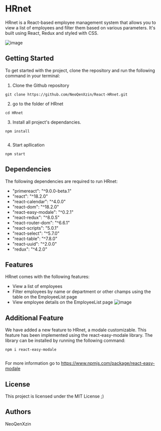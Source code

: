# HRnet

HRnet is a React-based employee management system that allows you to view a list of employees and filter them based on various parameters. It's built using React, Redux and styled with CSS.

![image](https://github.com/NeoQenXzin/React-HRnet/assets/66415285/d27875ec-042e-49dc-aa4c-b054251cba9d)



## Getting Started

To get started with the project, clone the repository and run the following command in your terminal:

1. Clone the Github repository

```
git clone https://github.com/NeoQenXzin/React-HRnet.git

```

2.  go to the folder of HRnet

```
cd HRnet

```

3. Install all project's dependancies.

```
npm install


```

4. Start apllication

```
npm start

```

## Dependencies

The following dependencies are required to run HRnet:

- "primereact": "^9.0.0-beta.1"
- "react": "^18.2.0"
- "react-calendar": "^4.0.0"
- "react-dom": "^18.2.0"
- "react-easy-modale": "^0.2.1"
- "react-redux": "^8.0.5"
- "react-router-dom": "^6.6.1"
- "react-scripts": "5.0.1"
- "react-select": "^5.7.0"
- "react-table": "^7.8.0"
- "react-uuid": "^2.0.0"
- "redux": "^4.2.0"

## Features

HRnet comes with the following features:

- View a list of employees
- Filter employees by name or department or other champs using the table on the EmployeeList page
- View employee details on the EmployeeList page
  ![image](https://github.com/NeoQenXzin/React-HRnet/assets/66415285/37949860-3b8b-4606-a959-22d4a8493ef4)

## Additional Feature

We have added a new feature to HRnet, a modale customizable. This feature has been implemented using the react-easy-modale library. The library can be installed by running the following command:

```
npm i react-easy-modale


```

For more information go to https://www.npmjs.com/package/react-easy-modale

## License

This project is licensed under the MIT License ;)

## Authors

NeoQenXzin
